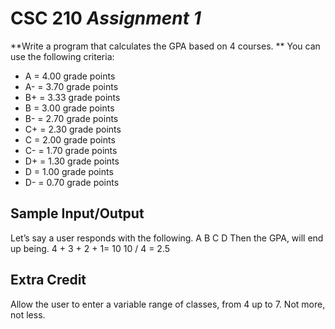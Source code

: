 # CSC 210 *Assignment 1*

**Write a program that calculates the GPA based on 4 courses. **
You can use the following criteria:
* A = 4.00 grade points
* A- = 3.70 grade points
* B+ = 3.33 grade points
* B = 3.00 grade points
* B- = 2.70 grade points
* C+ = 2.30 grade points
* C = 2.00 grade points
* C- = 1.70 grade points
* D+ = 1.30 grade points
* D = 1.00 grade points
* D- = 0.70 grade points


## Sample Input/Output

Let’s say a user responds with the following.
A
B
C
D
Then the GPA, will end up being.
4 + 3 + 2 + 1= 10
10 / 4 = 2.5

## Extra Credit
Allow the user to enter a variable range of classes, from 4 up to 7. Not more, not
less.
